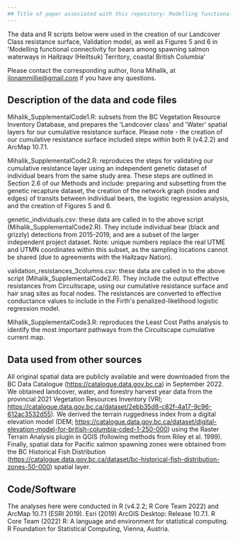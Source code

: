 ```yaml
---
## Title of paper associated with this repository: Modelling functional connectivity for bears among spawning salmon waterways in Haíɫzaqv (Heiltsuk) Territory, coastal British Columbia
---
```


The data and R scripts below were used in the creation of our Landcover Class resistance surface, Validation model, as well as Figures 5 and 6 in 'Modelling functional connectivity for bears among spawning salmon waterways in Haíɫzaqv (Heiltsuk) Territory, coastal British Columbia' 

Please contact the corresponding author, Ilona Mihalik, at ilonammillie@gmail.com if you have any questions.

## Description of the data and code files

Mihalik_SupplementalCode1.R: subsets from the BC Vegetation Resource Inventory Database, and prepares the 'Landcover class' and 'Water' spatial layers for our cumulative resistance surface. Please note - the creation of our cumulative resistance surface included steps within both R (v4.2.2) and ArcMap 10.7.1.

Mihalik_SupplementalCode2.R: reproduces the steps for validating our cumulative resistance layer using an independent genetic dataset of individual bears from the same study area. These steps are outlined in Section 2.6 of our Methods and include: preparing and subsetting from the genetic recapture dataset, the creation of the network graph (nodes and edges) of transits between individual bears, the logistic regression analysis, and the creation of Figures 5 and 6. 

genetic_individuals.csv: these data are called in to the above script (Mihalik_SupplementalCode2.R). They include individual bear (black and grizzly) detections from 2015-2019, and are a subset of the larger independent project dataset. Note: unique numbers replace the real UTME and UTMN coordinates within this subset, as the sampling locations cannot be shared (due to agreements with the Haíɫzaqv Nation).

validation_resistances_3columns.csv: these data are called in to the above script (Mihalik_SupplementalCode2.R). They include the output effective resistances from Circuitscape, using our cumulative resistance surface and hair snag sites as focal nodes. The resistances are converted to effective conductance values to include in the Firth's penalized-likelihood logistic regression model. 

Mihalik_SupplementalCode3.R: reproduces the Least Cost Paths analysis to identify the most important pathways from the Circuitscape cumulative current map.

## Data used from other sources
All original spatial data are publicly available and were downloaded from the BC Data Catalogue (https://catalogue.data.gov.bc.ca) in September 2022. We obtained landcover, water, and forestry harvest year data from the provincial 2021 Vegetation Resources Inventory (VRI; https://catalogue.data.gov.bc.ca/dataset/2ebb35d8-c82f-4a17-9c96-612ac3532d55). We derived the terrain ruggedness index from a digital elevation model (DEM; https://catalogue.data.gov.bc.ca/dataset/digital-elevation-model-for-british-columbia-cded-1-250-000) using the Raster Terrain Analysis plugin in QGIS (following methods from Riley et al. 1999). Finally, spatial data for Pacific salmon spawning zones were obtained from the BC Historical Fish Distribution (https://catalogue.data.gov.bc.ca/dataset/bc-historical-fish-distribution-zones-50-000) spatial layer.

## Code/Software
The analyses here were conducted in R (v4.2.2; R Core Team 2022) and ArcMap 10.7.1 (ESRI 2019). 
Esri (2019) ArcGIS Desktop: Release 10.7.1. 
R Core Team (2022) R: A language and environment for statistical computing. R Foundation for Statistical Computing, Vienna, Austria.
